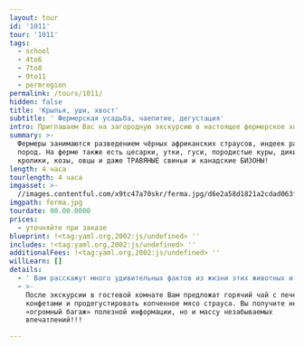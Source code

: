 ```yaml
---
layout: tour
id: '1011'
tour: '1011'
tags:
  - school
  - 4to6
  - 7to8
  - 9to11
  - permregion
permalink: /tours/1011/
hidden: false
title: 'Крылья, уши, хвост'
subtitle: ' Фермерская усадьба, чаепитие, дегустация'
intro: Приглашаем Вас на загородную экскурсию в настоящее фермерское хозяйство!
summary: >-
  Фермеры занимаются разведением чёрных африканских страусов, индеек разных
  пород. На ферме также есть цесарки, утки, гуси, породистые куры, дикие кабаны,
  кролики, козы, овцы и даже ТРАВЯНЫЕ свиньи и канадские БИЗОНЫ!
length: 4 часа
tourlength: 4 часа
imgasset: >-
  //images.contentful.com/x9tc47a70skr/ferma.jpg/d6e2a58d1821a2cdad063fed3b22d311/ferma.jpg
imgpath: ferma.jpg
tourdate: 00.00.0000
prices:
  - уточняйте при заказе
blueprint: !<tag:yaml.org,2002:js/undefined> ''
includes: !<tag:yaml.org,2002:js/undefined> ''
additionalFees: !<tag:yaml.org,2002:js/undefined> ''
willLearn: []
details:
  - ' Вам расскажут много удивительных фактов из жизни этих животных и о том, как они прижились у нас на Урале. Вы можете их сфотографировать и покормить, а некоторых погладить и подержать на руках.'
  - >-
    После экскурсии в гостевой комнате Вам предложат горячий чай с печеньем и
    конфетами и продегустировать копченное мясо страуса. Вы получите не только
    «огромный багаж» полезной информации, но и массу незабываемых
    впечатлений!!! 

---
```


